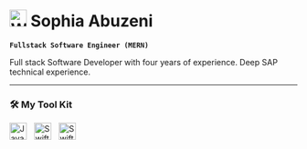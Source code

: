 # <img src= "https://media1.giphy.com/media/KJmbSTSyIzetubNgJ5/giphy.gif?cid=ecf05e47q08rawgnv1pv9z3ml06kodrbtuh5p8ylzfjdakak&rid=giphy.gif&ct=s" alt= "Work Internet Sticker by YOODAcom" style= "width: 30px;"> Sophia Abuzeni 



**`Fullstack Software Engineer (MERN)`**

Full stack Software Developer with four years of experience. Deep SAP technical experience. 

---

### 🛠 My Tool Kit

<img align="left" alt="Java" width="30px" style="padding-right:10px;" src="https://cdn.jsdelivr.net/gh/devicons/devicon/icons/java/java-original.svg"/>

<img align="left" alt="Swift" width="30px" style="padding-right:10px;" src="https://upload.wikimedia.org/wikipedia/commons/1/18/ISO_C%2B%2B_Logo.svg"/>
<img align="left" alt="Swift" width="30px" style="padding-right:10px;" src="https://camo.githubusercontent.com/6c8e86dfc77346d4388b8e064db73017a210f18e2cd18e74779ea34f2d630f4a/68747470733a2f2f63646e2e6a7364656c6976722e6e65742f67682f64657669636f6e732f64657669636f6e2f69636f6e732f6769746875622f6769746875622d6f726967696e616c2e737667"/>
<br />


 
